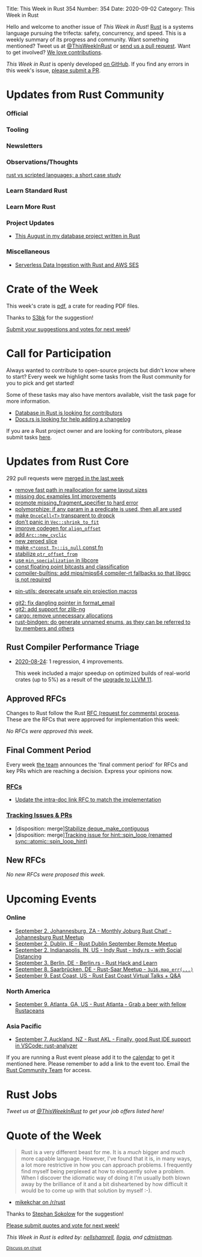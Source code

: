 Title: This Week in Rust 354
Number: 354
Date: 2020-09-02
Category: This Week in Rust

Hello and welcome to another issue of *This Week in Rust*!
[Rust](http://rust-lang.org) is a systems language pursuing the trifecta: safety, concurrency, and speed.
This is a weekly summary of its progress and community.
Want something mentioned? Tweet us at [@ThisWeekInRust](https://twitter.com/ThisWeekInRust) or [send us a pull request](https://github.com/emberian/this-week-in-rust).
Want to get involved? [We love contributions](https://github.com/rust-lang/rust/blob/master/CONTRIBUTING.md).

*This Week in Rust* is openly developed [on GitHub](https://github.com/emberian/this-week-in-rust).
If you find any errors in this week's issue, [please submit a PR](https://github.com/emberian/this-week-in-rust/pulls).

# Updates from Rust Community

### Official

### Tooling

### Newsletters

### Observations/Thoughts

[rust vs scripted languages; a short case study](https://www.linkedin.com/pulse/rust-goodness-case-study-matthew-sherborne)

### Learn Standard Rust

### Learn More Rust

### Project Updates

* [This August in my database project written in Rust](https://alex-dukhno.github.io/2020-08-29-This-August-in-my-Database-project-written-in-rust-copy/)

### Miscellaneous

* [Serverless Data Ingestion with Rust and AWS SES](http://jamesmcm.github.io/blog/2020/08/29/rust-ses/#en)

# Crate of the Week

This week's crate is [pdf](https://github.com/pdf-rs/pdf), a crate for reading PDF files.

Thanks to [S3bk](https://users.rust-lang.org/t/crate-of-the-week/2704/806) for the suggestion!

[Submit your suggestions and votes for next week][submit_crate]!

[submit_crate]: https://users.rust-lang.org/t/crate-of-the-week/2704

# Call for Participation

Always wanted to contribute to open-source projects but didn't know where to start?
Every week we highlight some tasks from the Rust community for you to pick and get started!

Some of these tasks may also have mentors available, visit the task page for more information.

* [Database in Rust is looking for contributors](https://github.com/alex-dukhno/database/issues?q=is%3Aopen+is%3Aissue+label%3A%22help+wanted%22)
* [Docs.rs is looking for help adding a changelog](https://github.com/rust-lang/docs.rs/issues/1013)


If you are a Rust project owner and are looking for contributors, please submit tasks [here][guidelines].

[guidelines]: https://users.rust-lang.org/t/twir-call-for-participation/4821

# Updates from Rust Core

292 pull requests were [merged in the last week][merged]

[merged]: https://github.com/search?q=is%3Apr+org%3Arust-lang+is%3Amerged+merged%3A2020-08-17..2020-08-24

* [remove fast path in reallocation for same layout sizes](https://github.com/rust-lang/rust/pull/75621)
* [missing doc examples lint improvements](https://github.com/rust-lang/rust/pull/75776)
* [promote missing_fragment_specifier to hard error](https://github.com/rust-lang/rust/pull/75516)
* [polymorphize: if any param in a predicate is used, then all are used](https://github.com/rust-lang/rust/pull/75595)
* [make `OnceCell<T>` transparent to dropck](https://github.com/rust-lang/rust/pull/75648)
* [don't panic in `Vec::shrink_to_fit`](https://github.com/rust-lang/rust/pull/75677)
* [improve codegen for `align_offset`](https://github.com/rust-lang/rust/pull/75600)
* [add `Arc::new_cyclic`](https://github.com/rust-lang/rust/pull/75505)
* [new zeroed slice](https://github.com/rust-lang/rust/pull/75171)
* [make `<*const T>::is_null` const fn](https://github.com/rust-lang/rust/pull/74940)
* [stabilize `ptr_offset_from`](https://github.com/rust-lang/rust/pull/74238)
* [use `min_specialization` in libcore](https://github.com/rust-lang/rust/pull/73565)
* [const floating point bitcasts and classification](https://github.com/rust-lang/rust/pull/72449)
* [compiler-builtins: add mips/mips64 compiler-rt fallbacks so that libgcc is not required](https://github.com/rust-lang/compiler-builtins/pull/341)
+ [pin-utils: deprecate unsafe pin projection macros](https://github.com/rust-lang/pin-utils/pull/33)
* [git2: fix dangling pointer in format_email](https://github.com/rust-lang/git2-rs/pull/614)
* [git2: add support for zlib-ng](https://github.com/rust-lang/git2-rs/pull/612)
* [cargo: remove unnecessary allocations](https://github.com/rust-lang/cargo/pull/8641)
* [rust-bindgen: do generate unnamed enums, as they can be referred to by members and others](https://github.com/rust-lang/rust-bindgen/pull/1882)

## Rust Compiler Performance Triage

* [2020-08-24](https://github.com/rust-lang/rustc-perf/blob/master/triage/2020-08-24.md):
  1 regression, 4 improvements.
  
  This week included a major speedup on optimized builds of real-world crates (up to 5%) as a result of the [upgrade to LLVM 11](https://github.com/rust-lang/rust/pull/73526#issuecomment-679374070).

## Approved RFCs

Changes to Rust follow the Rust [RFC (request for comments) process](https://github.com/rust-lang/rfcs#rust-rfcs). These
are the RFCs that were approved for implementation this week:

*No RFCs were approved this week.*

## Final Comment Period

Every week [the team](https://www.rust-lang.org/team.html) announces the
'final comment period' for RFCs and key PRs which are reaching a
decision. Express your opinions now.


### [RFCs](https://github.com/rust-lang/rfcs/labels/final-comment-period)

* [Update the intra-doc link RFC to match the implementation](https://github.com/rust-lang/rfcs/pull/2975)

### [Tracking Issues & PRs](https://github.com/rust-lang/rust/labels/final-comment-period)

* [disposition: merge][Stabilize deque_make_contiguous](https://github.com/rust-lang/rust/pull/74559)
* [disposition: merge][Tracking issue for hint::spin_loop (renamed sync::atomic::spin_loop_hint)](https://github.com/rust-lang/rust/issues/55002)

## New RFCs

*No new RFCs were proposed this week.*

# Upcoming Events

### Online
* [September 2. Johannesburg, ZA - Monthly Joburg Rust Chat! - Johannesburg Rust Meetup](https://www.meetup.com/Johannesburg-Rust-Meetup/events/272786420/)
* [September 2. Dublin, IE - Rust Dublin September Remote Meetup](https://www.meetup.com/Rust-Dublin/events/272781420/?action=rsvp&response=yes)
* [September 2. Indianapolis, IN, US - Indy Rust - Indy.rs - with Social Distancing](https://www.meetup.com/indyrs)
* [September 3. Berlin, DE - Berlin.rs - Rust Hack and Learn](https://www.meetup.com/opentechschool-berlin/events/txcprrybcmbfb/)
* [September 8. Saarbrücken, DE - Rust-Saar Meetup - `3u16.map_err(...)`](https://www.meetup.com/Rust-Saar/events/272522454/)
* [September 9. East Coast, US - Rust East Coast Virtual Talks + Q&A](https://www.meetup.com/Rust-NYC/events/272982073/)

### North America
* [September 9. Atlanta, GA, US - Rust Atlanta - Grab a beer with fellow Rustaceans](https://www.meetup.com/Rust-ATL/events/qxqdgrybcmbmb/)

### Asia Pacific
* [September 7. Auckland, NZ - Rust AKL - Finally, good Rust IDE support in VSCode: rust-analyzer](https://www.meetup.com/rust-akl/events/266876702/)

If you are running a Rust event please add it to the [calendar] to get
it mentioned here. Please remember to add a link to the event too.
Email the [Rust Community Team][community] for access.

[calendar]: https://www.google.com/calendar/embed?src=apd9vmbc22egenmtu5l6c5jbfc%40group.calendar.google.com
[community]: mailto:community-team@rust-lang.org

# Rust Jobs

*Tweet us at [@ThisWeekInRust](https://twitter.com/ThisWeekInRust) to get your job offers listed here!*

# Quote of the Week

> Rust is a very different beast for me. It is a *much* bigger and *much* more capable language. However, I've found that it is, in many ways, a lot more restrictive in how you can approach problems. I frequently find myself being perplexed at how to eloquently solve a problem. When I discover the idiomatic way of doing it I'm usually both blown away by the brilliance of it and a bit disheartened by how difficult it would be to come up with that solution by myself :-).

- [mikekchar on /r/rust](https://reddit.com/r/rust/comments/id8n8d/are_some_of_you_coming_from_javascript_ts/g27d3ni/)

Thanks to [Stephan Sokolow](https://users.rust-lang.org/t/twir-quote-of-the-week/328/931) for the suggestion!

[Please submit quotes and vote for next week!](https://users.rust-lang.org/t/twir-quote-of-the-week/328)

*This Week in Rust is edited by: [nellshamrell](https://github.com/nellshamrell), [llogiq](https://github.com/llogiq), and [cdmistman](https://github.com/cdmistman).*

<small>[Discuss on r/rust]()</small>
